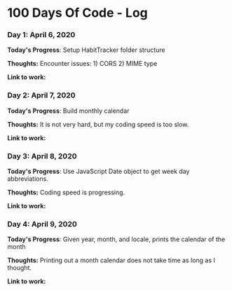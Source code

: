 # 100 Days Of Code - Log

### Day 1: April 6, 2020
<!-- ##### (delete me or comment me out) -->

**Today's Progress**: Setup HabitTracker folder structure

**Thoughts:** Encounter issues: 1) CORS 2) MIME type

**Link to work:** <!-- [Calculator App](http://www.example.com) -->

### Day 2: April 7, 2020
<!-- ##### (delete me or comment me out) -->

**Today's Progress**: Build monthly calendar

**Thoughts:** It is not very hard, but my coding speed is too slow.

**Link to work:** <!-- [Calculator App](http://www.example.com) -->

### Day 3: April 8, 2020
<!-- ##### (delete me or comment me out) -->

**Today's Progress**: Use JavaScript Date object to get week day abbreviations.

**Thoughts:** Coding speed is progressing.

**Link to work:** <!-- [Calculator App](http://www.example.com) -->

### Day 4: April 9, 2020
<!-- ##### (delete me or comment me out) -->

**Today's Progress**: Given year, month, and locale, prints the calendar of the month

**Thoughts:** Printing out a month calendar does not take time as long as I thought.

**Link to work:** <!-- [Calculator App](http://www.example.com) -->

<!-- 
### Day 0: February 30, 2016 (Example 2)
##### (delete me or comment me out)

**Today's Progress**: Fixed CSS, worked on canvas functionality for the app.

**Thoughts**: I really struggled with CSS, but, overall, I feel like I am slowly getting better at it. Canvas is still new for me, but I managed to figure out some basic functionality.

**Link(s) to work**: [Calculator App](http://www.example.com)


### Day 1: June 27, Monday

**Today's Progress**: I've gone through many exercises on FreeCodeCamp.

**Thoughts** I've recently started coding, and it's a great feeling when I finally solve an algorithm challenge after a lot of attempts and hours spent.

**Link(s) to work**
1. [Find the Longest Word in a String](https://www.freecodecamp.com/challenges/find-the-longest-word-in-a-string)
2. [Title Case a Sentence](https://www.freecodecamp.com/challenges/title-case-a-sentence)
 -->
